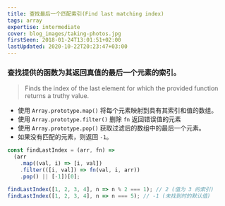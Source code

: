 ```yaml
---
title: 查找最后一个匹配索引(Find last matching index)
tags: array
expertise: intermediate
cover: blog_images/taking-photos.jpg
firstSeen: 2018-01-24T13:01:51+02:00
lastUpdated: 2020-10-22T20:23:47+03:00
---
```


### 查找提供的函数为其返回真值的最后一个元素的索引。
> Finds the index of the last element for which the provided function returns a truthy value.

- 使用 `Array.prototype.map()` 将每个元素映射到具有其索引和值的数组。
- 使用 `Array.prototype.filter()` 删除 `fn` 返回错误值的元素
- 使用 `Array.prototype.pop()` 获取过滤后的数组中的最后一个元素。
- 如果没有匹配的元素，则返回 `-1`。

```js
const findLastIndex = (arr, fn) =>
  (arr
    .map((val, i) => [i, val])
    .filter(([i, val]) => fn(val, i, arr))
    .pop() || [-1])[0];
```

```js
findLastIndex([1, 2, 3, 4], n => n % 2 === 1); // 2 (值为 3 的索引)
findLastIndex([1, 2, 3, 4], n => n === 5); // -1 (未找到时的默认值)
```
